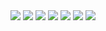 <!-- <img src="https://img.shields.io/badge/뱃지레이블-배경색?style=뱃지모양&logo=로고&logoColor=로고색상"/> --!>

<a href="https://instagram.com/sw_____z?igshid=YmMyMTA2M2Y="><img src="https://img.shields.io/badge/sw___z-E4405F?style=flat-square&logo=Instagram&logoColor=white"/></a>
<img src="https://img.shields.io/badge/JavaScript-ECD53F?style=flat-square&logo=JavaScript&logoColor=white"/>
<img src="https://img.shields.io/badge/HTML-E34F26?style=flat-square&logo=HTML5&logoColor=white"/>
<img src="https://img.shields.io/badge/Java-004088?style=flat-square&logo=CoffeeScript&logoColor=white"/>
<img src="https://img.shields.io/badge/AndroidStudio-3DDC84?style=flat-square&logo=Android&logoColor=white"/>
<img src="https://img.shields.io/badge/Python-7ED321?style=flat-square&logo=Bower&logoColor=white"/>
<img src="https://img.shields.io/badge/SQL-4479A1?style=flat-square&logo=MySQL&logoColor=white"/>

